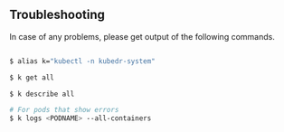 ## Troubleshooting

In case of any problems, please get output of the following commands. 

```bash

$ alias k="kubectl -n kubedr-system"

$ k get all

$ k describe all

# For pods that show errors
$ k logs <PODNAME> --all-containers
```
